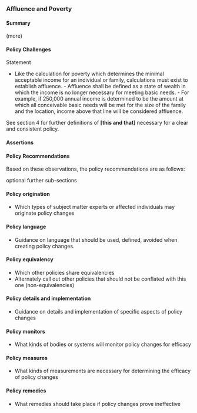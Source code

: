 ### Affluence and Poverty

#### Summary
(more)

#### Policy Challenges
Statement

- Like the calculation for poverty which determines the minimal acceptable income for an individual or family, calculations must exist to establish affluence.
      -  Affluence shall be defined as a state of wealth in which the income is no longer necessary for meeting basic needs.
      -  For example, if 250,000 annual income is determined to be the amount at which all conceivable basic needs will be met for the size of the family and the location, income above that line will be considered affluence.
  
See section 4 for further definitions of **[this and that]** necessary for a clear and consistent policy.

#### Assertions 


#### Policy Recommendations
Based on these observations, the policy recommendations are as follows:

optional further sub-sections

#### Policy origination
- Which types of subject matter experts or affected individuals may originate policy changes

#### Policy language
- Guidance on language that should be used, defined, avoided when creating policy changes.

#### Policy equivalency
- Which other policies share equivalencies
- Alternately call out other policies that should not be conflated with this one (non-equivalencies)

#### Policy details and implementation
- Guidance on details and implementation of specific aspects of policy changes

#### Policy monitors 
- What kinds of bodies or systems will monitor policy changes for efficacy

#### Policy measures
- What kinds of measurements are necessary for determining the efficacy of policy changes

#### Policy remedies
- What remedies should take place if policy changes prove ineffective 


